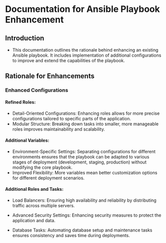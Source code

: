 # Documentation for Ansible Playbook Enhancement
## Introduction

- This documentation outlines the rationale behind enhancing an existing Ansible playbook. It includes implementation of additional configurations to improve and extend the capabilities of the playbook.



## Rationale for Enhancements
### Enhanced Configurations
#### Refined Roles:

- Detail-Oriented Configurations: Enhancing roles allows for more precise configurations tailored to specific parts of the application.
- Modular Structure: Breaking down tasks into smaller, more manageable roles improves maintainability and scalability.

#### Additional Variables:

- Environment-Specific Settings:  Separating configurations for different environments ensures that the playbook can be adapted to various stages of deployment (development, staging, production) without modifying the core playbook.
- Improved Flexibility:  More variables mean better customization options for different deployment scenarios.

#### Additional Roles and Tasks:

- Load Balancers: Ensuring high availability and reliability by distributing traffic across multiple servers.

- Advanced Security Settings: Enhancing security measures to protect the application and data.
- Database Tasks: Automating database setup and maintenance tasks ensures consistency and saves time during deployments.